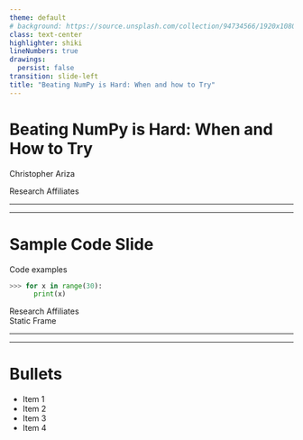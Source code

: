 ```yaml
---
theme: default
# background: https://source.unsplash.com/collection/94734566/1920x1080
class: text-center
highlighter: shiki
lineNumbers: true
drawings:
  persist: false
transition: slide-left
title: "Beating NumPy is Hard: When and how to Try"
---
```


# Beating NumPy is Hard: When and How to Try

Christopher Ariza

Research Affiliates

---
---
# Sample Code Slide
<Transform :scale="1.5">

Code examples <uim-rocket />

```python {all|1|2|all} {maxHeight:'100px'}
>>> for x in range(30):
      print(x)
```
</Transform>


<div class="absolute left-10px bottom-10px">
Research Affiliates
</div>

<div class="absolute right-10px bottom-10px">
Static Frame
</div>

---
---
# Bullets

<v-clicks>

- Item 1
- Item 2
- Item 3
- Item 4

</v-clicks>
